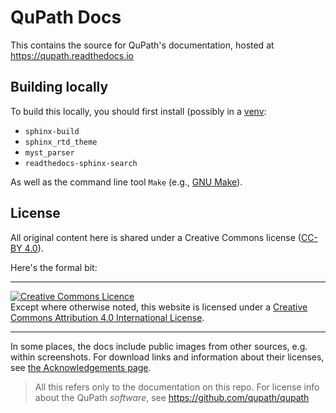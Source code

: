 # QuPath Docs

This contains the source for QuPath's documentation, hosted at https://qupath.readthedocs.io

## Building locally

To build this locally, you should first install (possibly in a [venv](https://docs.python.org/3/library/venv.html):
- `sphinx-build`
- `sphinx_rtd_theme`
- `myst_parser`
- `readthedocs-sphinx-search`

As well as the command line tool `Make` (e.g., [GNU Make](https://www.gnu.org/software/make/)).

## License

All original content here is shared under a Creative Commons license ([CC-BY 4.0](https://creativecommons.org/licenses/by/4.0/)).

Here's the formal bit:

---

<a rel="license" href="http://creativecommons.org/licenses/by/4.0/"><img alt="Creative Commons Licence" style="border-width:0" src="https://i.creativecommons.org/l/by/4.0/88x31.png" /></a><br />Except where otherwise noted, this website is licensed under a <a rel="license" href="http://creativecommons.org/licenses/by/4.0/">Creative Commons Attribution 4.0 International License</a>.

---

In some places, the docs include public images from other sources, e.g. within screenshots.
For download links and information about their licenses, see [the Acknowledgements page](https://qupath.readthedocs.io/en/stable/docs/intro/acknowledgements.html).

> All this refers only to the documentation on this repo. 
> For license info about the QuPath *software*, see https://github.com/qupath/qupath
